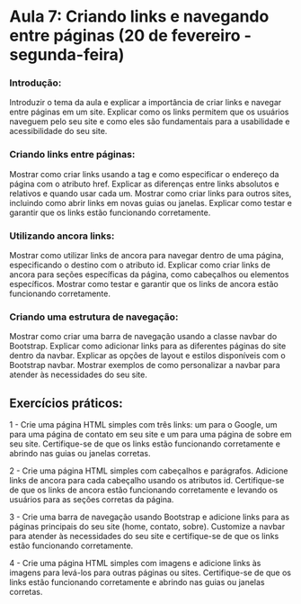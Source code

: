 # Aula 7: Criando links e navegando entre páginas (20 de fevereiro - segunda-feira)

### Introdução:
Introduzir o tema da aula e explicar a importância de criar links e navegar entre páginas em um site.
Explicar como os links permitem que os usuários naveguem pelo seu site e como eles são fundamentais para a usabilidade e acessibilidade do seu site.

### Criando links entre páginas:
Mostrar como criar links usando a tag <a> e como especificar o endereço da página com o atributo href.
Explicar as diferenças entre links absolutos e relativos e quando usar cada um.
Mostrar como criar links para outros sites, incluindo como abrir links em novas guias ou janelas.
Explicar como testar e garantir que os links estão funcionando corretamente.

### Utilizando ancora links:
Mostrar como utilizar links de ancora para navegar dentro de uma página, especificando o destino com o atributo id.
Explicar como criar links de ancora para seções específicas da página, como cabeçalhos ou elementos específicos.
Mostrar como testar e garantir que os links de ancora estão funcionando corretamente.

### Criando uma estrutura de navegação:
Mostrar como criar uma barra de navegação usando a classe navbar do Bootstrap.
Explicar como adicionar links para as diferentes páginas do site dentro da navbar.
Explicar as opções de layout e estilos disponíveis com o Bootstrap navbar.
Mostrar exemplos de como personalizar a navbar para atender às necessidades do seu site.

## Exercícios práticos:
1 - Crie uma página HTML simples com três links: um para o Google, um para uma página de contato em seu site e um para uma página de sobre em seu site. Certifique-se de que os links estão funcionando corretamente e abrindo nas guias ou janelas corretas.

2 - Crie uma página HTML simples com cabeçalhos e parágrafos. Adicione links de ancora para cada cabeçalho usando os atributos id. Certifique-se de que os links de ancora estão funcionando corretamente e levando os usuários para as seções corretas da página.

3 - Crie uma barra de navegação usando Bootstrap e adicione links para as páginas principais do seu site (home, contato, sobre). Customize a navbar para atender às necessidades do seu site e certifique-se de que os links estão funcionando corretamente.

4 - Crie uma página HTML simples com imagens e adicione links às imagens para levá-los para outras páginas ou sites. Certifique-se de que os links estão funcionando corretamente e abrindo nas guias ou janelas corretas.